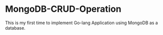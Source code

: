 # MongoDB-CRUD-Operation

This is my first time to implement Go-lang Application using MongoDB as a database.
